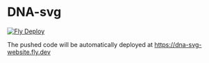# DNA-svg

[![Fly Deploy](https://github.com/DNA-SVG/dna-svg.github.io/actions/workflows/main.yml/badge.svg?branch=trunk)](https://github.com/DNA-SVG/dna-svg.github.io/actions/workflows/main.yml)

The pushed code will be automatically deployed at https://dna-svg-website.fly.dev
